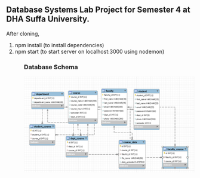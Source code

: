 <h2>Database Systems Lab Project for Semester 4 at DHA Suffa University.</h2>

After cloning,
<ol>
	<li>npm install (to install dependencies)</li>
	<li>npm start (to start server on localhost:3000 using nodemon)</li>
<ol>
<h3>Database Schema</h3>
<img src="DBSchema.png">
